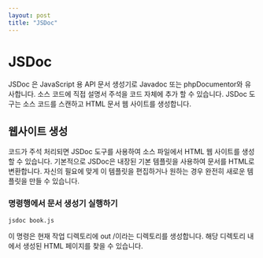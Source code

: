```yaml
---
layout: post
title: "JSDoc"
---
```


# JSDoc

JSDoc 은 JavaScript 용 API 문서 생성기로 Javadoc 또는 phpDocumentor와 유사합니다. 소스 코드에 직접 설명서 주석을 코드 자체에 추가 할 수 있습니다. JSDoc 도구는 소스 코드를 스캔하고 HTML 문서 웹 사이트를 생성합니다.

## 웹사이트 생성

코드가 주석 처리되면 JSDoc 도구를 사용하여 소스 파일에서 HTML 웹 사이트를 생성 할 수 있습니다.
기본적으로 JSDoc은 내장된 기본 템플릿을 사용하여 문서를 HTML로 변환합니다. 자신의 필요에 맞게 이 템플릿을 편집하거나 원하는 경우 완전히 새로운 템플릿을 만들 수 있습니다.

### 명령행에서 문서 생성기 실행하기

```sh
jsdoc book.js
```
이 명령은 현재 작업 디렉토리에 out /이라는 디렉토리를 생성합니다. 해당 디렉토리 내에서 생성된 HTML 페이지를 찾을 수 있습니다.